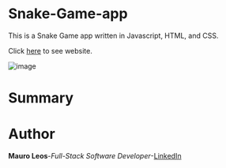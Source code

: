 # Snake-Game-app
This is a Snake Game app written in Javascript, HTML, and CSS.

Click <a href="https://mauroleos.github.io/Snake-Game-app/">here</a> to see website.

<img src="image/snake-game" alt="image">

# Summary
  
  
# Author
<strong>Mauro Leos</strong>-<i>Full-Stack Software Developer</i>-<a href="https://www.linkedin.com/in/mauro-leos-b4103a11b/">LinkedIn</a>
